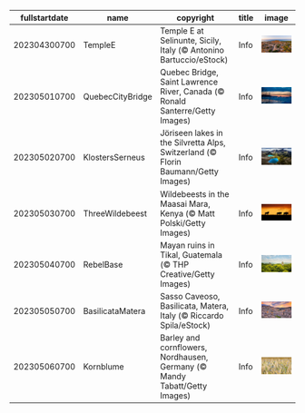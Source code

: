 |fullstartdate|name|copyright|title|image|
|--|--|--|--|--|
202304300700|TempleE|Temple E at Selinunte, Sicily, Italy (© Antonino Bartuccio/eStock)|Info|![](/en-AU/2023/05/202304300700TempleE.jpg)|
202305010700|QuebecCityBridge|Quebec Bridge, Saint Lawrence River, Canada (© Ronald Santerre/Getty Images)|Info|![](/en-AU/2023/05/202305010700QuebecCityBridge.jpg)|
202305020700|KlostersSerneus|Jöriseen lakes in the Silvretta Alps, Switzerland (© Florin Baumann/Getty Images)|Info|![](/en-AU/2023/05/202305020700KlostersSerneus.jpg)|
202305030700|ThreeWildebeest|Wildebeests in the Maasai Mara, Kenya (© Matt Polski/Getty Images)|Info|![](/en-AU/2023/05/202305030700ThreeWildebeest.jpg)|
202305040700|RebelBase|Mayan ruins in Tikal, Guatemala (© THP Creative/Getty Images)|Info|![](/en-AU/2023/05/202305040700RebelBase.jpg)|
202305050700|BasilicataMatera|Sasso Caveoso, Basilicata, Matera, Italy (© Riccardo Spila/eStock)|Info|![](/en-AU/2023/05/202305050700BasilicataMatera.jpg)|
202305060700|Kornblume|Barley and cornflowers, Nordhausen, Germany (© Mandy Tabatt/Getty Images)|Info|![](/en-AU/2023/05/202305060700Kornblume.jpg)|
